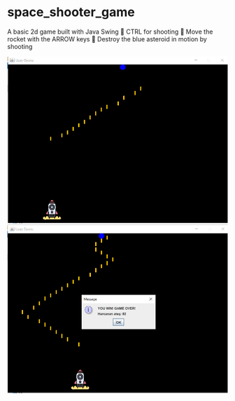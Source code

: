 # space_shooter_game
A basic 2d game built with Java Swing
🚀 CTRL for shooting
🚀 Move the rocket with the ARROW keys
🚀 Destroy the blue asteroid in motion by shooting


<img src="UZAY OYUNU/images/space1.PNG" width="600">
<img src="UZAY OYUNU/images/space2.PNG" width="600">
